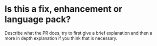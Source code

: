 # Is this a fix, enhancement or language pack?
Describe what the PR does, try to first give a brief explanation and then a more in depth explanation if you think that is necessary.
